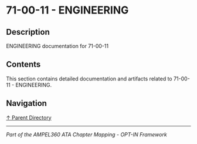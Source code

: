 # 71-00-11 - ENGINEERING

## Description

ENGINEERING documentation for 71-00-11

## Contents

This section contains detailed documentation and artifacts related to 71-00-11 - ENGINEERING.

## Navigation

[↑ Parent Directory](../README.md)

---

*Part of the AMPEL360 ATA Chapter Mapping - OPT-IN Framework*
